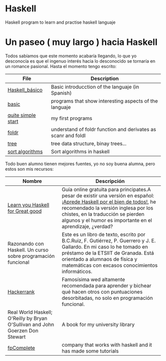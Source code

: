 # Haskell
Haskell program to learn and practise haskell languaje



# Un paseo ( muy largo ) hacia Haskell

Todos sabíamos que este momento acabaría llegando, lo que yo desconocía es que el ingenuo interés hacia lo desconocido se tornaría en un romance pasional. 
Hasta el momento tengo escrito:

File | Description  
---	| ---  
[Haskell_básico](./haskell_básico.md)   | Basic introducction of the languaje (in Spanish) 
 [basic](./basic)| programs that show interesting aspects of the languaje
 [quite simple start](./quite_simpe_start) | my first programs   
 [foldr](./foldr.hs) | understand of foldr function and derivates as scanr and foldl  
 [tree](./trees) | tree data structure, binay trees... 
 [sort algorithms](./sortAlgorithms) | Sort algorithms in haskell  



Todo buen alumno tienen mejores fuentes, yo no soy buena alumna, pero estos son mis recursos:  

Nombre    	 			    | Descripción  
---					    | ---  
[Learn you Haskell for Great good](http://learnyouahaskell.com/) | Guía online gratuita para principates.A pesar de existir una versión en español: [¡Aprede Haskell por el bien de todos!](http://aprendehaskell.es/), he recomendado la versión inglesa por los chistes, en la traducción se pierden algunos y el humor es importante en el aprendizaje, ¿verdad?  
Razonando con Haskell. Un curso sobre programación funcional | Este es un libro de texto, escrito por B.C.Ruiz, F. Gutiérrez, P. Guerrero y J. E. Gallardo. En mi caso lo he tomado en préstamo de la ETSIIT de Granada. Está orientado a alumnaos de física y matemáticas con excasos conocimientos informáticos.  
[Hackerrank](https://www.hackerrank.com)    | Famosísima wed altamente recomendada para aprender y bichear qué hacen otros con puntuaciones desorbitadas, no solo en programación funcional.  
 Real World Haskell; O'Reilly  by Bryan O'Sullivan and John Goerzen Don Stewart | A book for my university library   
[fpComplete](https://tech.fpcomplete.com/haskell/learn) | company that works with haskell and it has made some tutorials  

 
